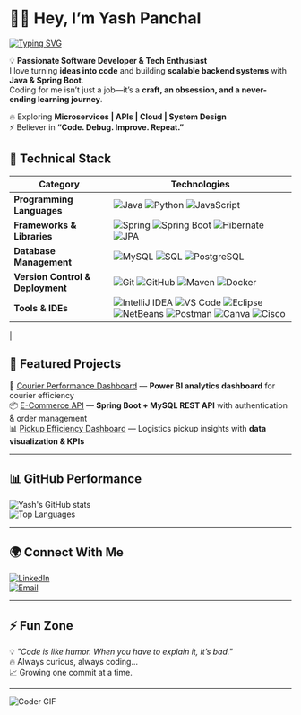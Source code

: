 # 👨‍💻 Hey, I’m Yash Panchal  

[![Typing SVG](https://readme-typing-svg.herokuapp.com?size=24&color=00F700&lines=Java+Developer;Backend+Engineer;Tech+Enthusiast;Problem+Solver;Code+is+Life)](https://git.io/typing-svg)

💡 **Passionate Software Developer & Tech Enthusiast**  
I love turning **ideas into code** and building **scalable backend systems** with **Java & Spring Boot**.  
Coding for me isn’t just a job—it’s a **craft, an obsession, and a never-ending learning journey**.  

🔥 Exploring **Microservices | APIs | Cloud | System Design**  
⚡ Believer in **“Code. Debug. Improve. Repeat.”**  

## 💼 **Technical Stack**

| **Category** | **Technologies** |
|---------------|------------------|
| **Programming Languages** | ![Java](https://img.shields.io/badge/Java-ED8B00?style=for-the-badge&logo=openjdk&logoColor=white) ![Python](https://img.shields.io/badge/Python-3776AB?style=for-the-badge&logo=python&logoColor=white) ![JavaScript](https://img.shields.io/badge/JavaScript-F7E01D?style=for-the-badge&logo=javascript&logoColor=black) |
| **Frameworks & Libraries** | ![Spring](https://img.shields.io/badge/Spring-6DB33F?style=for-the-badge&logo=spring&logoColor=white) ![Spring Boot](https://img.shields.io/badge/Spring%20Boot-6DB33F?style=for-the-badge&logo=springboot&logoColor=white) ![Hibernate](https://img.shields.io/badge/Hibernate-59666C?style=for-the-badge&logo=hibernate&logoColor=white) ![JPA](https://img.shields.io/badge/JPA-FF6F61?style=for-the-badge&logo=java&logoColor=white) |
| **Database Management** | ![MySQL](https://img.shields.io/badge/MySQL-4479A1?style=for-the-badge&logo=mysql&logoColor=white) ![SQL](https://img.shields.io/badge/SQL-003B57?style=for-the-badge&logo=databricks&logoColor=white) ![PostgreSQL](https://img.shields.io/badge/PostgreSQL-4169E1?style=for-the-badge&logo=postgresql&logoColor=white) |
| **Version Control & Deployment** | ![Git](https://img.shields.io/badge/Git-F05032?style=for-the-badge&logo=git&logoColor=white) ![GitHub](https://img.shields.io/badge/GitHub-181717?style=for-the-badge&logo=github&logoColor=white) ![Maven](https://img.shields.io/badge/Maven-C71A36?style=for-the-badge&logo=apachemaven&logoColor=white) ![Docker](https://img.shields.io/badge/Docker-0db7ed?style=for-the-badge&logo=docker&logoColor=white) |
| **Tools & IDEs** | ![IntelliJ IDEA](https://img.shields.io/badge/IntelliJ%20IDEA-000000?style=for-the-badge&logo=intellijidea&logoColor=white)  ![VS Code](https://img.shields.io/badge/VS%20Code-007ACC?style=for-the-badge&logo=visual-studio-code&logoColor=white) ![Eclipse](https://img.shields.io/badge/Eclipse-2C2255?style=for-the-badge&logo=eclipse&logoColor=white) ![NetBeans](https://img.shields.io/badge/NetBeans-0099D6?style=for-the-badge&logo=netbeans&logoColor=white) ![Postman](https://img.shields.io/badge/Postman-FF6C37?style=for-the-badge&logo=postman&logoColor=white) ![Canva](https://img.shields.io/badge/Canva-00C4CC?style=for-the-badge&logo=canva&logoColor=white) ![Cisco](https://img.shields.io/badge/Cisco-1BA0E2?style=for-the-badge&logo=cisco&logoColor=white) |
|



## 📂 Featured Projects  

🚀 [Courier Performance Dashboard](#) — **Power BI analytics dashboard** for courier efficiency  
📦 [E-Commerce API](#) — **Spring Boot + MySQL REST API** with authentication & order management  
📊 [Pickup Efficiency Dashboard](#) — Logistics pickup insights with **data visualization & KPIs**  

---

## 📊 GitHub Performance  

![Yash's GitHub stats](https://github-readme-stats.vercel.app/api?username=yashpanchal089&show_icons=true&theme=radical&hide_title=false)  
![Top Languages](https://github-readme-stats.vercel.app/api/top-langs/?username=yashpanchal089&layout=compact&theme=radical)  

---

## 🌍 Connect With Me  

[![LinkedIn](https://img.shields.io/badge/LinkedIn-0077B5?style=for-the-badge&logo=linkedin&logoColor=white)](https://www.linkedin.com/in/panchalyash2000/)  
[![Email](https://img.shields.io/badge/Email-D14836?style=for-the-badge&logo=gmail&logoColor=white)](mailto:panchalyash089@email.com)  

---

## ⚡ Fun Zone  

💡 *"Code is like humor. When you have to explain it, it’s bad."*  
🔥 Always curious, always coding...  
📈 Growing one commit at a time.  

---

![Coder GIF](https://media.giphy.com/media/qgQUggAC3Pfv687qPC/giphy.gif)

